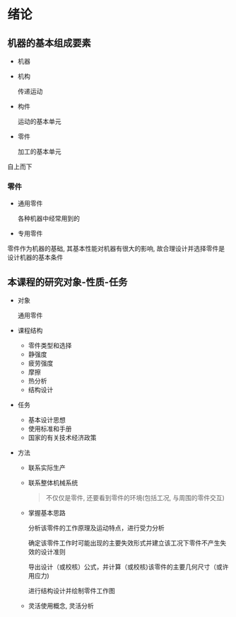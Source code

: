 # 绪论

## 机器的基本组成要素

- 机器

- 机构

  传递运动

- 构件

  运动的基本单元

- 零件

  加工的基本单元

自上而下

### 零件

- 通用零件

  各种机器中经常用到的

- 专用零件

零件作为机器的基础, 其基本性能对机器有很大的影响, 故合理设计并选择零件是设计机器的基本条件

## 本课程的研究对象-性质-任务

- 对象

  通用零件

- 课程结构

  - 零件类型和选择
  - 静强度
  - 疲劳强度
  - 摩擦
  - 热分析
  - 结构设计

- 任务

  - 基本设计思想
  - 使用标准和手册
  - 国家的有关技术经济政策

- 方法

  - 联系实际生产
  - 联系整体机械系统

    > 不仅仅是零件, 还要看到零件的环境(包括工况, 与周围的零件交互)

  - 掌握基本思路

    分析该零件的工作原理及运动特点，进行受力分析

    确定该零件工作时可能出现的主要失效形式并建立该工况下零件不产生失效的设计准则

    导出设计（或校核）公式，并计算（或校核)该零件的主要几何尺寸（或许用应力)

    进行结构设计并绘制零件工作图

  - 灵活使用概念, 灵活分析
